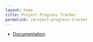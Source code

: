 ```yaml
---
layout: home
title: Project Progress Tracker
permalink: /project-progress-tracker
---
```


- [Documentation](/project-progress-tracker-documentation)
